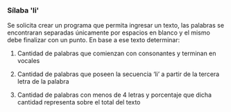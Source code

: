### Sílaba 'li'

Se solicita crear un programa que permita ingresar un texto, las palabras se encontraran separadas únicamente por espacios en blanco y el mismo debe finalizar con un punto. En base a ese texto determinar:

1. Cantidad de palabras que comienzan con consonantes y terminan en vocales

2. Cantidad de palabras que poseen la secuencia ‘li’ a partir de la tercera letra de la palabra

3. Cantidad de palabras con menos de 4 letras y porcentaje que dicha cantidad representa sobre el total del texto